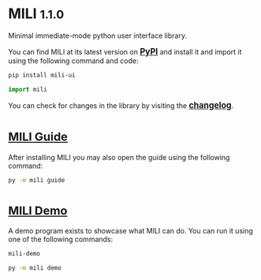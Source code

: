 # MILI <small>1.1.0</small>

Minimal immediate-mode python user interface library.

You can find MILI at its latest version on [<big>**PyPI**</big>](https://pypi.org/project/mili-ui/) and install it and import it using the following command and code:

```sh
pip install mili-ui
```

```py
import mili
```

You can check for changes in the library by visiting the [<big>**changelog**</big>](https://github.com/damusss/mili/blob/main/CHANGELOG.md).

# [<small>MILI Guide</small>](https://github.com/damusss/mili/blob/main/guide/guide.md)

After installing MILI you may also open the guide using the following command:

```sh
py -m mili guide
```

# [<small>MILI Demo</small>](https://github.com/damusss/mili/blob/main/mili/demo/demo.py)

A demo program exists to showcase what MILI can do. You can run it using one of the following commands:
```sh
mili-demo
```
```sh
py -m mili demo
```

